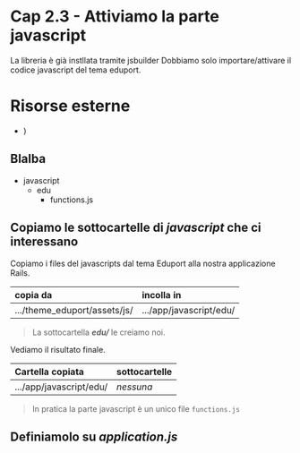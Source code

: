 # <a name="top"></a> Cap 2.3 - Attiviamo la parte javascript

La libreria è già instllata tramite jsbuilder
Dobbiamo solo importare/attivare il codice javascript del tema eduport.



# Risorse esterne

- []())



## Blalba



  - javascript
    - edu
      - functions.js




## Copiamo le sottocartelle di *javascript* che ci interessano

Copiamo i files del javascripts dal tema Eduport alla nostra applicazione Rails.

copia da                          | incolla in
| :---                            | :---
.../theme_eduport/assets/js/      | .../app/javascript/edu/


> La sottocartella ***edu/*** le creiamo noi.

Vediamo il risultato finale.

Cartella copiata         | sottocartelle
| :---                   | :---
.../app/javascript/edu/  | *nessuna*

> In pratica la parte javascript è un unico file `functions.js`



## Definiamolo su *application.js*


